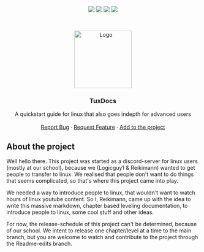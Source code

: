 <p align="center">
<img src=https://img.shields.io/github/stars/Reikimann/Placeholder?style=for-the-badge&logo=appveyor&color=blue/>
<img src=https://img.shields.io/github/forks/Reikimann/Placeholder?style=for-the-badge&logo=appveyor&color=blue/>
<img src=https://img.shields.io/github/issues/Reikimann/Placeholder?style=for-the-badge&logo=appveyor&color=informational/>
<img src=https://img.shields.io/github/issues-pr/Reikimann/Placeholder?style=for-the-badge&logo=appveyor&color=informational/>
</p>
<br />
<p align="center">
    <img src="assets/logo.png" alt="Logo" width="150" height="150">

  <h3 align="center">TuxDocs</h3>

  <p align="center">
    A quickstart guide for linux that also goes indepth for advanced users
    <br />
    <br />
    <a href="https://github.com/Reikimann/Placeholder/issues">Report Bug</a>
    ·
    <a href="https://github.com/Reikimann/Placeholder/issues">Request Feature</a>
    ·
    <a href="https://github.com/Reikimann/Placeholder/pulls">Add to the project</a>
  </p>
</p>



## About the project

Well hello there. This project was started as a discord-server for linux users (mostly at our school), because we (Logicguy1 & Reikimann) wanted to get people to transfer to linux. We realised that people don't want to do things that seems complicated, so that's where this project came into play.

We needed a way to introduce people to linux, that wouldn't want to watch hours of linux youtube content. So I, Reikimann, came up with the idea to write this massive markdown, chapter based leveling documentation, to introduce people to linux, some cool stuff and other ideas.

For now, the release-schedule of this project can't be determined, because of our school. We intent to release one chapter/level at a time to the main branch, but you are welcome to watch and contribute to the project through the Readme-edits branch. 
